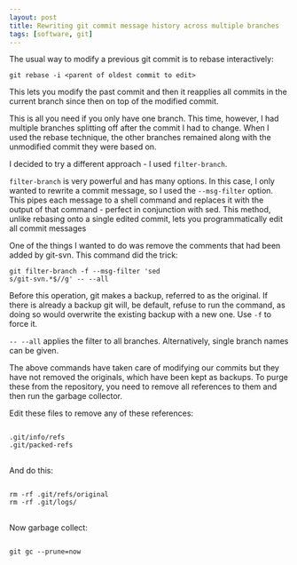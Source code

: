 ```yaml
---
layout: post
title: Rewriting git commit message history across multiple branches
tags: [software, git]
---
```


The usual way to modify a previous git commit is to rebase interactively:

<pre><code class="block">git rebase -i &lt;parent of oldest commit to edit&gt;</code></pre>

This lets you modify the past commit and then it reapplies all commits
in the current branch since then on top of the modified commit.

This is all you need if you only have one branch. This time, however,
I had multiple branches splitting off after the commit I had to
change. When I used the rebase technique, the other branches remained
along with the unmodified commit they were based on.

I decided to try a different approach - I used <code>filter-branch</code>.

`filter-branch` is very powerful and has many options. In this case, I
only wanted to rewrite a commit message, so I used the
<code>--msg-filter</code> option. This pipes each message to a shell
command and replaces it with the output of that command - perfect in
conjunction with sed. This method, unlike rebasing onto a single
edited commit, lets you programmatically edit all commit messages

One of the things I wanted to do was remove the comments that had been
added by git-svn. This command did the trick:

<code class="block">git filter-branch -f --msg-filter 'sed s/git-svn.*$//g' -- --all</code>

Before this operation, git makes a backup, referred to as the
original. If there is already a backup git will, be default, refuse to
run the command, as doing so would overwrite the existing backup with
a new one. Use `-f` to force it.

`-- --all` applies the filter to all branches. Alternatively, single
branch names can be given.

The above commands have taken care of modifying our commits but they
have not removed the originals, which have been kept as backups. To
purge these from the repository, you need to remove all references to
them and then run the garbage collector.

Edit these files to remove any of these references:
<pre class="block">
<code class="block">
.git/info/refs
.git/packed-refs
</code>
</pre>

And do this:
<pre class="block">
<code class="block">
rm -rf .git/refs/original
rm -rf .git/logs/
</code>
</pre>

Now garbage collect:
<pre class="block">
<code class="block">
git gc --prune=now
</code>
</pre>
